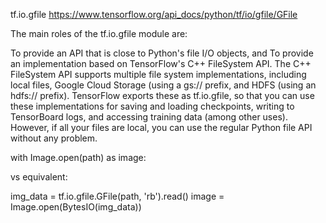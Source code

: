  tf.io.gfile
 https://www.tensorflow.org/api_docs/python/tf/io/gfile/GFile
 
 The main roles of the tf.io.gfile module are:

To provide an API that is close to Python's file I/O objects, and
To provide an implementation based on TensorFlow's C++ FileSystem API.
The C++ FileSystem API supports multiple file system implementations, including local files, Google Cloud Storage (using a gs:// prefix, and HDFS (using an hdfs:// prefix). TensorFlow exports these as tf.io.gfile, so that you can use these implementations for saving and loading checkpoints, writing to TensorBoard logs, and accessing training data (among other uses). However, if all your files are local, you can use the regular Python file API without any problem.

 with Image.open(path) as image:
 
 vs equivalent:
 
   img_data = tf.io.gfile.GFile(path, 'rb').read()
    image = Image.open(BytesIO(img_data))
